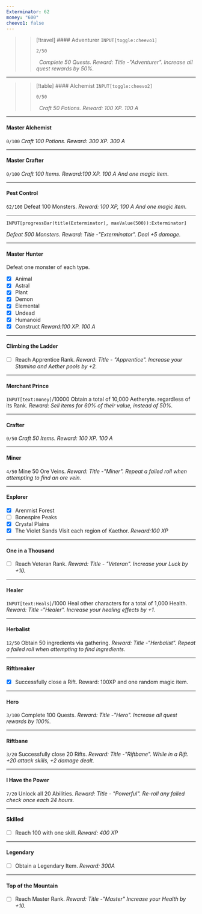 ```yaml
---
Exterminator: 62
money: "600"
cheevo1: false
---
```


>>[!travel]  #### Adventurer `INPUT[toggle:cheevo1]`
>>
>>`2/50`
>>
>>&nbsp;
>>*Complete 50 Quests.* 
>>*Reward: Title -"Adventurer". Increase all quest rewards by 50%.*

---
>>[!table] #### Alchemist `INPUT[toggle:cheevo2]`
>>
>>`0/50`
>>
>>&nbsp;
>>*Craft 50 Potions. Reward: 100 XP. 100 A* 

---
#### Master Alchemist
`0/100`
*Craft 100 Potions. Reward: 300 XP. 300 A* 

---
#### Master Crafter 
`0/100`
*Craft 100 Items. Reward:100 XP. 100 A And one magic item.*

---
#### Pest Control
`62/100`
Defeat 100 Monsters. *Reward: 100 XP, 100 A And one magic item.*

---
```meta-bind
INPUT[progressBar(title(Exterminator), maxValue(500)):Exterminator]
``` 
*Defeat 500 Monsters.* 
*Reward: Title -"Exterminator". Deal +5 damage.* 

---
#### Master Hunter
Defeat one monster of each type.
- [x] Animal
- [x] Astral
- [x] Plant
- [x] Demon
- [x] Elemental
- [x] Undead
- [x] Humanoid
- [x] Construct 
*Reward:100 	XP. 100 A* 

---
#### Climbing the Ladder
- [ ] Reach Apprentice Rank.
*Reward: Title - "Apprentice". Increase your Stamina and Aether pools by +2.*

---
#### Merchant Prince
`INPUT[text:money]`/10000 
Obtain a total of 10,000 Aetheryte. regardless of its Rank. *Reward: Sell items for 60% of their value, instead of 50%.*

---
#### Crafter 
`0/50`
*Craft 50 Items. Reward: 100 XP. 100 A*

---
#### Miner
`4/50`
Mine 50 Ore Veins. *Reward: Title -"Miner". Repeat a failed roll when attempting to find an ore vein.*

---
#### Explorer
- [x] Arenmist Forest
- [ ] Bonespire Peaks
- [x] Crystal Plains
- [x] The Violet Sands
Visit each region of Kaethor.  *Reward:100 XP* 

---
#### One in a Thousand
- [ ] Reach Veteran Rank.
*Reward: Title - "Veteran".  Increase your Luck by +10.* 

---
#### Healer 
 `INPUT[text:Heals]`/1000
Heal other characters for a total of 1,000 Health. *Reward: Title -"Healer". Increase your healing effects by +1.* 

---

#### Herbalist
`12/50`
Obtain 50 ingredients via gathering. *Reward: Title -"Herbalist". Repeat a failed roll when attempting to find ingredients.*

---
#### Riftbreaker 
- [x] Successfully close a Rift.
Reward: 100XP and one random magic item. 

---
#### Hero
`3/100`
Complete 100 Quests. *Reward: Title -"Hero". Increase all quest rewards by 100%.*

---

#### Riftbane
`3/20` 
Successfully close 20 Rifts. *Reward: Title -"Riftbane". While in a Rift. +20 attack skills, +2 damage dealt.* 

---
#### I Have the Power
`7/20` 
Unlock all 20 Abilities. 
*Reward: Title - "Powerful". Re-roll any failed check once each 24 hours.*

---
#### Skilled
- [ ] Reach 100 with one skill. 
*Reward: 400 XP* 

---
#### Legendary 
- [ ] Obtain a Legendary Item. 
*Reward: 300A*

---
#### Top of the Mountain 
- [ ] Reach Master Rank. 
*Reward: Title -"Master" Increase your Health by +10.* 
 

